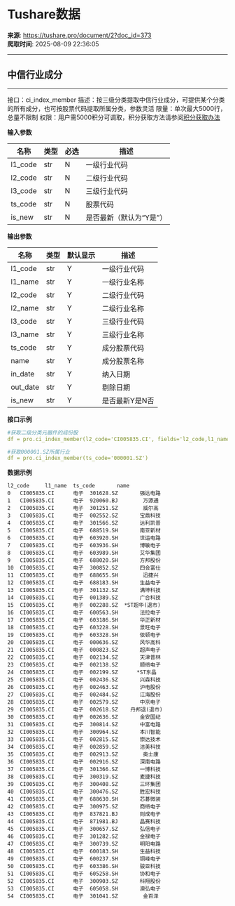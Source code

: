 # Tushare数据

**来源**: https://tushare.pro/document/2?doc_id=373  
**爬取时间**: 2025-08-09 22:36:05

---

## 中信行业成分

---

接口：ci\_index\_member
描述：按三级分类提取中信行业成分，可提供某个分类的所有成分，也可按股票代码提取所属分类，参数灵活
限量：单次最大5000行，总量不限制
权限：用户需5000积分可调取，积分获取方法请参阅[积分获取办法](https://tushare.pro/document/1?doc_id=13)

**输入参数**

| 名称 | 类型 | 必选 | 描述 |
| --- | --- | --- | --- |
| l1\_code | str | N | 一级行业代码 |
| l2\_code | str | N | 二级行业代码 |
| l3\_code | str | N | 三级行业代码 |
| ts\_code | str | N | 股票代码 |
| is\_new | str | N | 是否最新（默认为“Y是”） |

**输出参数**

| 名称 | 类型 | 默认显示 | 描述 |
| --- | --- | --- | --- |
| l1\_code | str | Y | 一级行业代码 |
| l1\_name | str | Y | 一级行业名称 |
| l2\_code | str | Y | 二级行业代码 |
| l2\_name | str | Y | 二级行业名称 |
| l3\_code | str | Y | 三级行业代码 |
| l3\_name | str | Y | 三级行业名称 |
| ts\_code | str | Y | 成分股票代码 |
| name | str | Y | 成分股票名称 |
| in\_date | str | Y | 纳入日期 |
| out\_date | str | Y | 剔除日期 |
| is\_new | str | Y | 是否最新Y是N否 |

**接口示例**

```yaml
#获取二级分类元器件的成份股
df = pro.ci_index_member(l2_code='CI005835.CI', fields='l2_code,l1_name,ts_code,name')

#获取000001.SZ所属行业
df = pro.ci_index_member(ts_code='000001.SZ')
```

**数据示例**

```
l2_code     l1_name  ts_code       name
0   CI005835.CI      电子  301628.SZ       强达电路
1   CI005835.CI      电子  920060.BJ        万源通
2   CI005835.CI      电子  301251.SZ        威尔高
3   CI005835.CI      电子  002552.SZ       宝鼎科技
4   CI005835.CI      电子  301566.SZ       达利凯普
5   CI005835.CI      电子  688519.SH       南亚新材
6   CI005835.CI      电子  603920.SH       世运电路
7   CI005835.CI      电子  603936.SH       博敏电子
8   CI005835.CI      电子  603989.SH       艾华集团
9   CI005835.CI      电子  688020.SH       方邦股份
10  CI005835.CI      电子  300852.SZ       四会富仕
11  CI005835.CI      电子  688655.SH        迅捷兴
12  CI005835.CI      电子  688183.SH       生益电子
13  CI005835.CI      电子  301132.SZ       满坤科技
14  CI005835.CI      电子  001389.SZ       广合科技
15  CI005835.CI      电子  002288.SZ  *ST超华(退市)
16  CI005835.CI      电子  600563.SH       法拉电子
17  CI005835.CI      电子  603186.SH       华正新材
18  CI005835.CI      电子  603228.SH       景旺电子
19  CI005835.CI      电子  603328.SH       依顿电子
20  CI005835.CI      电子  000636.SZ       风华高科
21  CI005835.CI      电子  000823.SZ       超声电子
22  CI005835.CI      电子  002134.SZ       天津普林
23  CI005835.CI      电子  002138.SZ       顺络电子
24  CI005835.CI      电子  002199.SZ      *ST东晶
25  CI005835.CI      电子  002436.SZ       兴森科技
26  CI005835.CI      电子  002463.SZ       沪电股份
27  CI005835.CI      电子  002484.SZ       江海股份
28  CI005835.CI      电子  002579.SZ       中京电子
29  CI005835.CI      电子  002618.SZ    丹邦退(退市)
30  CI005835.CI      电子  002636.SZ       金安国纪
31  CI005835.CI      电子  300814.SZ       中富电路
32  CI005835.CI      电子  300964.SZ       本川智能
33  CI005835.CI      电子  002815.SZ       崇达技术
34  CI005835.CI      电子  002859.SZ       洁美科技
35  CI005835.CI      电子  002913.SZ        奥士康
36  CI005835.CI      电子  002916.SZ       深南电路
37  CI005835.CI      电子  301366.SZ       一博科技
38  CI005835.CI      电子  300319.SZ       麦捷科技
39  CI005835.CI      电子  300408.SZ       三环集团
40  CI005835.CI      电子  300476.SZ       胜宏科技
41  CI005835.CI      电子  688630.SH       芯碁微装
42  CI005835.CI      电子  300975.SZ       商络电子
43  CI005835.CI      电子  837821.BJ       则成电子
44  CI005835.CI      电子  871981.BJ       晶赛科技
45  CI005835.CI      电子  300657.SZ       弘信电子
46  CI005835.CI      电子  301282.SZ       金禄电子
47  CI005835.CI      电子  300739.SZ       明阳电路
48  CI005835.CI      电子  600183.SH       生益科技
49  CI005835.CI      电子  600237.SH       铜峰电子
50  CI005835.CI      电子  603386.SH       骏亚科技
51  CI005835.CI      电子  605258.SH       协和电子
52  CI005835.CI      电子  300903.SZ       科翔股份
53  CI005835.CI      电子  605058.SH       澳弘电子
54  CI005835.CI      电子  301041.SZ        金百泽
```
